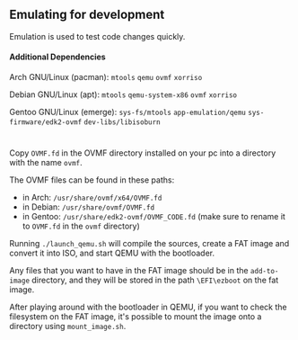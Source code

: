 ## Emulating for development

Emulation is used to test code changes quickly.

#### Additional Dependencies

Arch GNU/Linux (pacman): `mtools` `qemu` `ovmf` `xorriso`

Debian GNU/Linux (apt): `mtools` `qemu-system-x86` `ovmf` `xorriso`

Gentoo GNU/Linux (emerge): `sys-fs/mtools` `app-emulation/qemu` `sys-firmware/edk2-ovmf` `dev-libs/libisoburn`
#
Copy `OVMF.fd` in the OVMF directory installed on your pc into a directory with the name `ovmf`.

The OVMF files can be found in these paths:
- in Arch: `/usr/share/ovmf/x64/OVMF.fd` 
- in Debian: `/usr/share/ovmf/OVMF.fd`
- in Gentoo: `/usr/share/edk2-ovmf/OVMF_CODE.fd` (make sure to rename it to `OVMF.fd` in the `ovmf` directory)

Running `./launch_qemu.sh` will compile the sources, create a FAT image and convert it into ISO, and start QEMU with the bootloader.

Any files that you want to have in the FAT image should be in the `add-to-image` directory, and they will be stored in the path `\EFI\ezboot` on the fat image.

After playing around with the bootloader in QEMU, if you want to check the filesystem on the FAT image, it's possible to mount the image onto a directory using `mount_image.sh`.